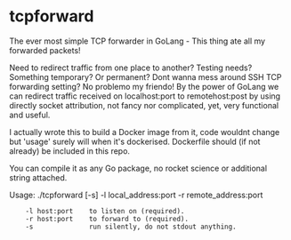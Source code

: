 # tcpforward
The ever most simple TCP forwarder in GoLang - This thing ate all my forwarded packets!

Need to redirect traffic from one place to another? Testing needs? Something temporary? Or permanent? Dont wanna mess around SSH TCP forwarding setting? No problemo my friendo! By the power of GoLang we can redirect traffic received on localhost:port to remotehost:post by using directly socket attribution, not fancy nor complicated, yet, very functional and useful.

I actually wrote this to build a Docker image from it, code wouldnt change but 'usage' surely will when it's dockerised. Dockerfile should (if not already) be included in this repo.

You can compile it as any Go package, no rocket science or additional string attached. 

Usage:
    ./tcpforward [-s] -l local_address:port -r remote_address:port

        -l host:port    to listen on (required).
        -r host:port    to forward to (required).
        -s              run silently, do not stdout anything.
